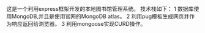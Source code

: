 这是一个利用express框架开发的本地图书馆管理系统。
技术栈如下：
1 数据库使用MongoDB,并且是使用官网的MongoDB atlas。
2 利用pug模板生成网页并作为响应返回给浏览器。
3 利用mongoose实现CURD操作。

